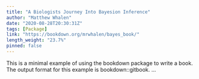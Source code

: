 ```yaml
---
title: "A Biologists Journey Into Bayesion Inference"
author: "Matthew Whalen"
date: "2020-08-28T20:30:31Z"
tags: [Package]
link: "https://bookdown.org/mrwhalen/bayes_book/"
length_weight: "23.7%"
pinned: false
---
```


This is a minimal example of using the bookdown package to write a book. The output format for this example is bookdown::gitbook. ...
